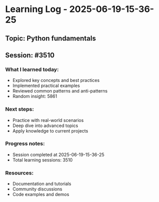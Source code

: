 # Learning Log - 2025-06-19-15-36-25

## Topic: Python fundamentals
## Session: #3510

### What I learned today:
- Explored key concepts and best practices
- Implemented practical examples  
- Reviewed common patterns and anti-patterns
- Random insight: 5861

### Next steps:
- Practice with real-world scenarios
- Deep dive into advanced topics
- Apply knowledge to current projects

### Progress notes:
- Session completed at 2025-06-19-15-36-25
- Total learning sessions: 3510

### Resources:
- Documentation and tutorials
- Community discussions
- Code examples and demos
